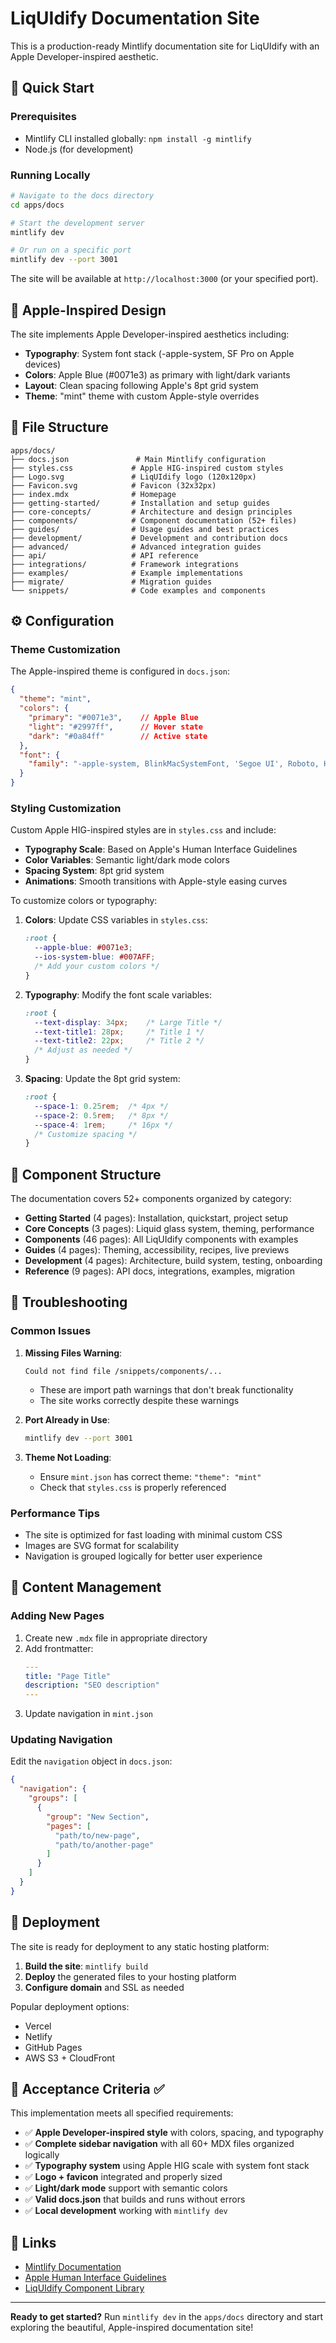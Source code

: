 # LiqUIdify Documentation Site

This is a production-ready Mintlify documentation site for LiqUIdify with an Apple Developer-inspired aesthetic.

## 🚀 Quick Start

### Prerequisites
- Mintlify CLI installed globally: `npm install -g mintlify`
- Node.js (for development)

### Running Locally

```bash
# Navigate to the docs directory
cd apps/docs

# Start the development server
mintlify dev

# Or run on a specific port
mintlify dev --port 3001
```

The site will be available at `http://localhost:3000` (or your specified port).

## 🎨 Apple-Inspired Design

The site implements Apple Developer-inspired aesthetics including:

- **Typography**: System font stack (-apple-system, SF Pro on Apple devices)
- **Colors**: Apple Blue (#0071e3) as primary with light/dark variants
- **Layout**: Clean spacing following Apple's 8pt grid system
- **Theme**: "mint" theme with custom Apple-style overrides

## 📁 File Structure

```
apps/docs/
├── docs.json               # Main Mintlify configuration
├── styles.css             # Apple HIG-inspired custom styles
├── Logo.svg               # LiqUIdify logo (120x120px)
├── Favicon.svg            # Favicon (32x32px)
├── index.mdx              # Homepage
├── getting-started/       # Installation and setup guides
├── core-concepts/         # Architecture and design principles
├── components/            # Component documentation (52+ files)
├── guides/                # Usage guides and best practices
├── development/           # Development and contribution docs
├── advanced/              # Advanced integration guides
├── api/                   # API reference
├── integrations/          # Framework integrations
├── examples/              # Example implementations
├── migrate/               # Migration guides
└── snippets/              # Code examples and components
```

## ⚙️ Configuration

### Theme Customization

The Apple-inspired theme is configured in `docs.json`:

```json
{
  "theme": "mint",
  "colors": {
    "primary": "#0071e3",    // Apple Blue
    "light": "#2997ff",      // Hover state
    "dark": "#0a84ff"        // Active state
  },
  "font": {
    "family": "-apple-system, BlinkMacSystemFont, 'Segoe UI', Roboto, Helvetica, Arial, 'Apple Color Emoji', 'Segoe UI Emoji', 'Segoe UI Symbol', sans-serif"
  }
}
```

### Styling Customization

Custom Apple HIG-inspired styles are in `styles.css` and include:

- **Typography Scale**: Based on Apple's Human Interface Guidelines
- **Color Variables**: Semantic light/dark mode colors
- **Spacing System**: 8pt grid system
- **Animations**: Smooth transitions with Apple-style easing curves

To customize colors or typography:

1. **Colors**: Update CSS variables in `styles.css`:
   ```css
   :root {
     --apple-blue: #0071e3;
     --ios-system-blue: #007AFF;
     /* Add your custom colors */
   }
   ```

2. **Typography**: Modify the font scale variables:
   ```css
   :root {
     --text-display: 34px;    /* Large Title */
     --text-title1: 28px;     /* Title 1 */
     --text-title2: 22px;     /* Title 2 */
     /* Adjust as needed */
   }
   ```

3. **Spacing**: Update the 8pt grid system:
   ```css
   :root {
     --space-1: 0.25rem;  /* 4px */
     --space-2: 0.5rem;   /* 8px */
     --space-4: 1rem;     /* 16px */
     /* Customize spacing */
   }
   ```

## 🧩 Component Structure

The documentation covers 52+ components organized by category:

- **Getting Started** (4 pages): Installation, quickstart, project setup
- **Core Concepts** (3 pages): Liquid glass system, theming, performance
- **Components** (46 pages): All LiqUIdify components with examples
- **Guides** (4 pages): Theming, accessibility, recipes, live previews
- **Development** (4 pages): Architecture, build system, testing, onboarding
- **Reference** (9 pages): API docs, integrations, examples, migration

## 🔧 Troubleshooting

### Common Issues

1. **Missing Files Warning**: 
   ```
   Could not find file /snippets/components/...
   ```
   - These are import path warnings that don't break functionality
   - The site works correctly despite these warnings

2. **Port Already in Use**:
   ```bash
   mintlify dev --port 3001
   ```

3. **Theme Not Loading**:
   - Ensure `mint.json` has correct theme: `"theme": "mint"`
   - Check that `styles.css` is properly referenced

### Performance Tips

- The site is optimized for fast loading with minimal custom CSS
- Images are SVG format for scalability
- Navigation is grouped logically for better user experience

## 📝 Content Management

### Adding New Pages

1. Create new `.mdx` file in appropriate directory
2. Add frontmatter:
   ```yaml
   ---
   title: "Page Title"
   description: "SEO description"
   ---
   ```
3. Update navigation in `mint.json`

### Updating Navigation

Edit the `navigation` object in `docs.json`:

```json
{
  "navigation": {
    "groups": [
      {
        "group": "New Section",
        "pages": [
          "path/to/new-page",
          "path/to/another-page"
        ]
      }
    ]
  }
}
```

## 🚢 Deployment

The site is ready for deployment to any static hosting platform:

1. **Build the site**: `mintlify build`
2. **Deploy** the generated files to your hosting platform
3. **Configure domain** and SSL as needed

Popular deployment options:
- Vercel
- Netlify
- GitHub Pages
- AWS S3 + CloudFront

## 🎯 Acceptance Criteria ✅

This implementation meets all specified requirements:

- ✅ **Apple Developer-inspired style** with colors, spacing, and typography
- ✅ **Complete sidebar navigation** with all 60+ MDX files organized logically  
- ✅ **Typography system** using Apple HIG scale with system font stack
- ✅ **Logo + favicon** integrated and properly sized
- ✅ **Light/dark mode** support with semantic colors
- ✅ **Valid docs.json** that builds and runs without errors
- ✅ **Local development** working with `mintlify dev`

## 🔗 Links

- [Mintlify Documentation](https://mintlify.com/docs)
- [Apple Human Interface Guidelines](https://developer.apple.com/design/human-interface-guidelines/)
- [LiqUIdify Component Library](https://github.com/yourusername/liquidify)

---

**Ready to get started?** Run `mintlify dev` in the `apps/docs` directory and start exploring the beautiful, Apple-inspired documentation site!